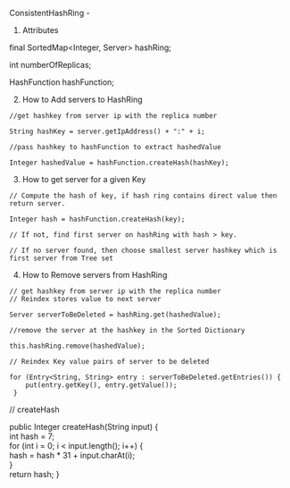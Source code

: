 ConsistentHashRing - 
  
   1. Attributes
    
   final SortedMap<Integer, Server> hashRing;
   
   int numberOfReplicas;
   
   HashFunction hashFunction;
   
   
   2. How to Add servers to HashRing
    
    //get hashkey from server ip with the replica number
    
    String hashKey = server.getIpAddress() + ":" + i;

    //pass hashkey to hashFunction to extract hashedValue
    
    Integer hashedValue = hashFunction.createHash(hashKey);
    
   
   3. How to get server for a given Key

    // Compute the hash of key, if hash ring contains direct value then return server.
    
    Integer hash = hashFunction.createHash(key);
    
    // If not, find first server on hashRing with hash > key.
    
    // If no server found, then choose smallest server hashkey which is first server from Tree set
    
    
   4.  How to Remove servers from HashRing
    
    // get hashkey from server ip with the replica number
    // Reindex stores value to next server
    
    Server serverToBeDeleted = hashRing.get(hashedValue);

    //remove the server at the hashkey in the Sorted Dictionary
    
    this.hashRing.remove(hashedValue);
    
    // Reindex Key value pairs of server to be deleted
    
    for (Entry<String, String> entry : serverToBeDeleted.getEntries()) {
        put(entry.getKey(), entry.getValue());
     }
     
   
   //   createHash
   
   public Integer createHash(String input) { <br/>
        int hash = 7;<br/>
        for (int i = 0; i < input.length(); i++) {<br/>
            hash = hash * 31 + input.charAt(i);<br/>
        }<br/>
        return hash;
    }<br/>
